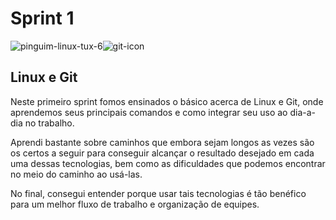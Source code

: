 # Sprint 1

![pinguim-linux-tux-6](https://github.com/Jpedro900/compass_repo_joao_pedro_souza/assets/127545539/a31f33b0-0c5c-4213-a193-d4404d0b21ec)![git-icon](https://github.com/Jpedro900/compass_repo_joao_pedro_souza/assets/127545539/5847ad6a-0174-4c52-a31f-625b251b8a66)

## Linux e Git 

Neste primeiro sprint fomos ensinados o básico acerca de Linux e Git, onde aprendemos seus principais comandos e como integrar seu uso ao dia-a-dia no trabalho.

Aprendi bastante sobre caminhos que embora sejam longos as vezes são os certos a seguir para conseguir alcançar o resultado desejado em cada uma dessas tecnologias, bem como as dificuldades que podemos encontrar no meio do caminho ao usá-las.

No final, consegui entender porque usar tais tecnologias é tão benéfico para um melhor fluxo de trabalho e organização de equipes.
